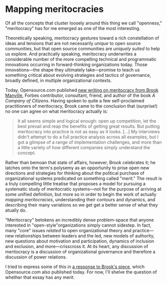 # Mapping meritocracies

Of all the concepts that cluster loosely around this thing we call "openness," "meritocracy" has for me emerged as one of the most interesting.

Theoretically speaking, meritocracy gestures toward a rich constellation of ideas and tensions that are not necessarily _unique_ to open source communities, but that open source communities are _uniquely suited_ to help us explore. And practically speaking, meritocracy underwrites a considerable number of the more compelling technical and programmatic innovations occurring in forward-thinking organizations today. Those innovations—the shape they ultimately take—promise to teach us something critical about evolving strategies and tactics of governance, broadly defined, in multiple organizational contexts.

Today, Opensource.com published [new writing on meritocracy from Brook Manville](https://opensource.com/open-organization/17/2/new-perspective-meritocracy), Forbes contributor, consultant, friend, and author of the book _A Company of Citizens_. Having spoken to quite a few self-proclaimed practitioners of meritocracy, Brook came to the conclusion that (surprise!) no one can agree on what meritocracy actually is:

> It all seems simple and logical enough: open up competition, let the best prevail and reap the benefits of getting great results. But putting meritocracy into practice is not as easy as it looks. [...] My interviews didn't attempt to do a full practice analysis across all examples, but I got a glimpse of a range of implementation challenges, and more than a little variety of how different companies simply understand the concept.

Rather than bemoan that state of affairs, however, Brook celebrates it; he latches onto the term's polysemy as an opportunity to prise open new directions and strategies for thinking about the political purchase of organizational systems predicated on something called "merit." The result is a truly compelling little treatise that proposes a model for pursuing a systematic study of meritocratic systems—not for the purpose of arriving at some unified definition, but more so in order to begin the work of actually _mapping meritocracies_, understanding their contours and dynamics, and describing their many variations so we get get a better sense of what they atually do.

"Meritocracy" betokens an incredibly dense problem-space that anyone interested in "open-style"organizations simply cannot sidestep. In fact, many "core" issues _related_ to open organizational theory and practice—new relationships between leaders and the led, new models of authority, new questions about motivation and participation, dynamics of inclusion and exclusion, and more—crisscross it. At its heart, any discussion of meritocracy is a discussion of organizational governance and therefore a discussion of power relations.

I tried to express some of this in [a response to Brook's piece](https://opensource.com/open-organization/17/2/what-we-think-we-know-about-meritocracies), which Opensource.com also published today. For now, I'll shelve the question of whether that essay has any merit.
